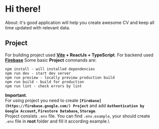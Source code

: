 # Hi there!

About: it's good application will help you create awesome CV and keep all time updated with relevant data.

## Project

For building project used **[Vite](https://vitejs.dev/) + ReactJs + TypeScript**\.
For backend used **[Firebase](https://firebase.google.com/)**
Some basic **Project** commands are:

```
npm install - will installed dependencies
npm run dev - start dev server
npm run preview - locally preview production build
npm run build - build for production
npm run lint - check errors by lint
```

**Important**.\
For using project you need to create **`[Firebase](https://firebase.google.com/) Project`** and add **`Authentication by Google Account`, `Firestore Database`, `Storage`**.\
Project consists `.env` file. You can find `.env.example`, your should create `.env` file in **root** folder and fill it according example.\
